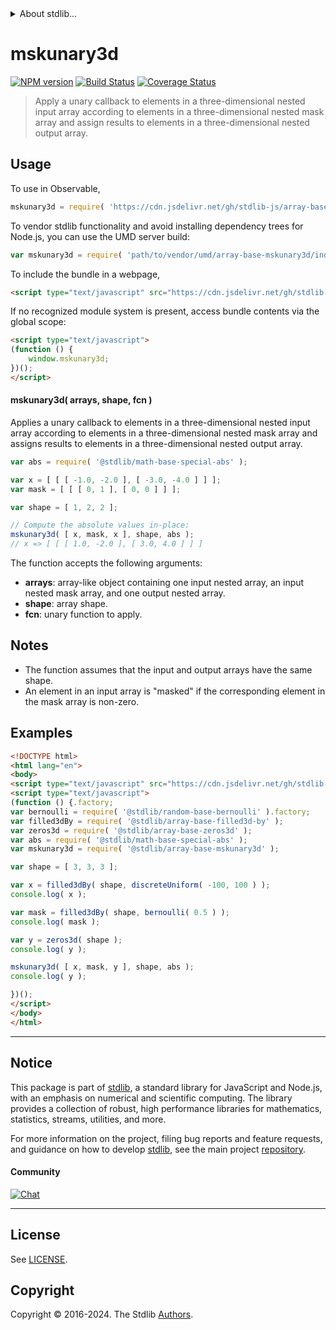 <!--

@license Apache-2.0

Copyright (c) 2023 The Stdlib Authors.

Licensed under the Apache License, Version 2.0 (the "License");
you may not use this file except in compliance with the License.
You may obtain a copy of the License at

   http://www.apache.org/licenses/LICENSE-2.0

Unless required by applicable law or agreed to in writing, software
distributed under the License is distributed on an "AS IS" BASIS,
WITHOUT WARRANTIES OR CONDITIONS OF ANY KIND, either express or implied.
See the License for the specific language governing permissions and
limitations under the License.

-->


<details>
  <summary>
    About stdlib...
  </summary>
  <p>We believe in a future in which the web is a preferred environment for numerical computation. To help realize this future, we've built stdlib. stdlib is a standard library, with an emphasis on numerical and scientific computation, written in JavaScript (and C) for execution in browsers and in Node.js.</p>
  <p>The library is fully decomposable, being architected in such a way that you can swap out and mix and match APIs and functionality to cater to your exact preferences and use cases.</p>
  <p>When you use stdlib, you can be absolutely certain that you are using the most thorough, rigorous, well-written, studied, documented, tested, measured, and high-quality code out there.</p>
  <p>To join us in bringing numerical computing to the web, get started by checking us out on <a href="https://github.com/stdlib-js/stdlib">GitHub</a>, and please consider <a href="https://opencollective.com/stdlib">financially supporting stdlib</a>. We greatly appreciate your continued support!</p>
</details>

# mskunary3d

[![NPM version][npm-image]][npm-url] [![Build Status][test-image]][test-url] [![Coverage Status][coverage-image]][coverage-url] <!-- [![dependencies][dependencies-image]][dependencies-url] -->

> Apply a unary callback to elements in a three-dimensional nested input array according to elements in a three-dimensional nested mask array and assign results to elements in a three-dimensional nested output array.

<section class="intro">

</section>

<!-- /.intro -->



<section class="usage">

## Usage

To use in Observable,

```javascript
mskunary3d = require( 'https://cdn.jsdelivr.net/gh/stdlib-js/array-base-mskunary3d@v0.2.2-umd/browser.js' )
```

To vendor stdlib functionality and avoid installing dependency trees for Node.js, you can use the UMD server build:

```javascript
var mskunary3d = require( 'path/to/vendor/umd/array-base-mskunary3d/index.js' )
```

To include the bundle in a webpage,

```html
<script type="text/javascript" src="https://cdn.jsdelivr.net/gh/stdlib-js/array-base-mskunary3d@v0.2.2-umd/browser.js"></script>
```

If no recognized module system is present, access bundle contents via the global scope:

```html
<script type="text/javascript">
(function () {
    window.mskunary3d;
})();
</script>
```

#### mskunary3d( arrays, shape, fcn )

Applies a unary callback to elements in a three-dimensional nested input array according to elements in a three-dimensional nested mask array and assigns results to elements in a three-dimensional nested output array.

```javascript
var abs = require( '@stdlib/math-base-special-abs' );

var x = [ [ [ -1.0, -2.0 ], [ -3.0, -4.0 ] ] ];
var mask = [ [ [ 0, 1 ], [ 0, 0 ] ] ];

var shape = [ 1, 2, 2 ];

// Compute the absolute values in-place:
mskunary3d( [ x, mask, x ], shape, abs );
// x => [ [ [ 1.0, -2.0 ], [ 3.0, 4.0 ] ] ]
```

The function accepts the following arguments:

-   **arrays**: array-like object containing one input nested array, an input nested mask array, and one output nested array.
-   **shape**: array shape.
-   **fcn**: unary function to apply.

</section>

<!-- /.usage -->

<section class="notes">

## Notes

-   The function assumes that the input and output arrays have the same shape.
-   An element in an input array is "masked" if the corresponding element in the mask array is non-zero.

</section>

<!-- /.notes -->

<section class="examples">

## Examples

<!-- eslint no-undef: "error" -->

```html
<!DOCTYPE html>
<html lang="en">
<body>
<script type="text/javascript" src="https://cdn.jsdelivr.net/gh/stdlib-js/random-base-discrete-uniform@umd/browser.js"></script>
<script type="text/javascript">
(function () {.factory;
var bernoulli = require( '@stdlib/random-base-bernoulli' ).factory;
var filled3dBy = require( '@stdlib/array-base-filled3d-by' );
var zeros3d = require( '@stdlib/array-base-zeros3d' );
var abs = require( '@stdlib/math-base-special-abs' );
var mskunary3d = require( '@stdlib/array-base-mskunary3d' );

var shape = [ 3, 3, 3 ];

var x = filled3dBy( shape, discreteUniform( -100, 100 ) );
console.log( x );

var mask = filled3dBy( shape, bernoulli( 0.5 ) );
console.log( mask );

var y = zeros3d( shape );
console.log( y );

mskunary3d( [ x, mask, y ], shape, abs );
console.log( y );

})();
</script>
</body>
</html>
```

</section>

<!-- /.examples -->

<!-- Section for related `stdlib` packages. Do not manually edit this section, as it is automatically populated. -->

<section class="related">

</section>

<!-- /.related -->

<!-- Section for all links. Make sure to keep an empty line after the `section` element and another before the `/section` close. -->


<section class="main-repo" >

* * *

## Notice

This package is part of [stdlib][stdlib], a standard library for JavaScript and Node.js, with an emphasis on numerical and scientific computing. The library provides a collection of robust, high performance libraries for mathematics, statistics, streams, utilities, and more.

For more information on the project, filing bug reports and feature requests, and guidance on how to develop [stdlib][stdlib], see the main project [repository][stdlib].

#### Community

[![Chat][chat-image]][chat-url]

---

## License

See [LICENSE][stdlib-license].


## Copyright

Copyright &copy; 2016-2024. The Stdlib [Authors][stdlib-authors].

</section>

<!-- /.stdlib -->

<!-- Section for all links. Make sure to keep an empty line after the `section` element and another before the `/section` close. -->

<section class="links">

[npm-image]: http://img.shields.io/npm/v/@stdlib/array-base-mskunary3d.svg
[npm-url]: https://npmjs.org/package/@stdlib/array-base-mskunary3d

[test-image]: https://github.com/stdlib-js/array-base-mskunary3d/actions/workflows/test.yml/badge.svg?branch=v0.2.2
[test-url]: https://github.com/stdlib-js/array-base-mskunary3d/actions/workflows/test.yml?query=branch:v0.2.2

[coverage-image]: https://img.shields.io/codecov/c/github/stdlib-js/array-base-mskunary3d/main.svg
[coverage-url]: https://codecov.io/github/stdlib-js/array-base-mskunary3d?branch=main

<!--

[dependencies-image]: https://img.shields.io/david/stdlib-js/array-base-mskunary3d.svg
[dependencies-url]: https://david-dm.org/stdlib-js/array-base-mskunary3d/main

-->

[chat-image]: https://img.shields.io/gitter/room/stdlib-js/stdlib.svg
[chat-url]: https://app.gitter.im/#/room/#stdlib-js_stdlib:gitter.im

[stdlib]: https://github.com/stdlib-js/stdlib

[stdlib-authors]: https://github.com/stdlib-js/stdlib/graphs/contributors

[umd]: https://github.com/umdjs/umd
[es-module]: https://developer.mozilla.org/en-US/docs/Web/JavaScript/Guide/Modules

[deno-url]: https://github.com/stdlib-js/array-base-mskunary3d/tree/deno
[deno-readme]: https://github.com/stdlib-js/array-base-mskunary3d/blob/deno/README.md
[umd-url]: https://github.com/stdlib-js/array-base-mskunary3d/tree/umd
[umd-readme]: https://github.com/stdlib-js/array-base-mskunary3d/blob/umd/README.md
[esm-url]: https://github.com/stdlib-js/array-base-mskunary3d/tree/esm
[esm-readme]: https://github.com/stdlib-js/array-base-mskunary3d/blob/esm/README.md
[branches-url]: https://github.com/stdlib-js/array-base-mskunary3d/blob/main/branches.md

[stdlib-license]: https://raw.githubusercontent.com/stdlib-js/array-base-mskunary3d/main/LICENSE

</section>

<!-- /.links -->
